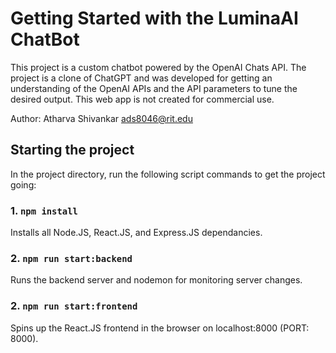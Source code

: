 # Getting Started with the LuminaAI ChatBot

This project is a custom chatbot powered by the OpenAI Chats API. The project is a clone of ChatGPT and was developed for getting an understanding of the OpenAI APIs and the API parameters to tune the desired output. This web app is not created for commercial use.

Author: Atharva Shivankar <ads8046@rit.edu>

## Starting the project

In the project directory, run the following script commands to get the project going:

### 1.  `npm install`

Installs all Node.JS, React.JS, and Express.JS dependancies.

### 2. `npm run start:backend`

Runs the backend server and nodemon for monitoring server changes.

### 2. `npm run start:frontend`

Spins up the React.JS frontend in the browser on localhost:8000 (PORT: 8000).
